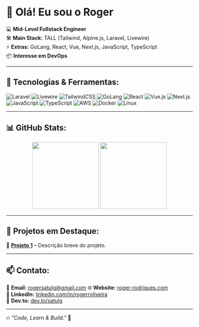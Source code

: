 # 👋 Olá! Eu sou o Roger

💻 **Mid-Level Fullstack Engineer**  
🛠 **Main Stack:** TALL (Tailwind, Alpine.js, Laravel, Livewire)  
⚡ **Extras:** GoLang, React, Vue, Next.js, JavaScript, TypeScript  
📦 **Interesse em DevOps**  

---

## 🚀 Tecnologias & Ferramentas:
![Laravel](https://img.shields.io/badge/Laravel-FF2D20?style=for-the-badge&logo=laravel&logoColor=white)
![Livewire](https://img.shields.io/badge/Livewire-4E56A6?style=for-the-badge&logo=livewire&logoColor=white)
![TailwindCSS](https://img.shields.io/badge/TailwindCSS-38B2AC?style=for-the-badge&logo=tailwind-css&logoColor=white)
![GoLang](https://img.shields.io/badge/Go-00ADD8?style=for-the-badge&logo=go&logoColor=white)
![React](https://img.shields.io/badge/React-61DAFB?style=for-the-badge&logo=react&logoColor=black)
![Vue.js](https://img.shields.io/badge/Vue.js-4FC08D?style=for-the-badge&logo=vue.js&logoColor=white)
![Next.js](https://img.shields.io/badge/Next.js-000000?style=for-the-badge&logo=next.js&logoColor=white)
![JavaScript](https://img.shields.io/badge/JavaScript-F7DF1E?style=for-the-badge&logo=javascript&logoColor=black)
![TypeScript](https://img.shields.io/badge/TypeScript-007ACC?style=for-the-badge&logo=typescript&logoColor=white)
![AWS](https://img.shields.io/badge/AWS-232F3E?style=for-the-badge&logo=amazon-aws&logoColor=white)
![Docker](https://img.shields.io/badge/Docker-2496ED?style=for-the-badge&logo=docker&logoColor=white)
![Linux](https://img.shields.io/badge/Linux-FCC624?style=for-the-badge&logo=linux&logoColor=black)

---

## 📊 GitHub Stats:
<div align="center">
  <img height="180em" src="https://github-readme-stats.vercel.app/api?username=satulg01&show_icons=true&theme=dracula&include_all_commits=true&count_private=true"/>
  <img height="180em" src="https://github-readme-streak-stats.herokuapp.com/?user=satulg01&theme=dracula"/>
</div>

---

## 📌 Projetos em Destaque:
🔹 [**Projeto 1**](https://github.com/satulg01/projeto1) – Descrição breve do projeto.  

---

## 📫 Contato:
📧 **Email:** rogersatulg@gmail.com
🌐 **Website:** [roger-rodrigues.com](https://roger-rodrigues.com/)  
💼 **LinkedIn:** [linkedin.com/in/rogerroliveira](https://linkedin.com/in/rogerroliveira)  
🚀 **Dev.to:** [dev.to/satulg](https://dev.to/satulg)  

---

🔥 _"Code, Learn & Build."_ 🚀

